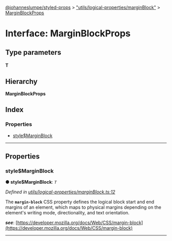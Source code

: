 [@johanneslumpe/styled-props](../README.md) > ["utils/logical-properties/marginBlock"](../modules/_utils_logical_properties_marginblock_.md) > [MarginBlockProps](../interfaces/_utils_logical_properties_marginblock_.marginblockprops.md)

# Interface: MarginBlockProps

## Type parameters
#### T 
## Hierarchy

**MarginBlockProps**

## Index

### Properties

* [style$MarginBlock](_utils_logical_properties_marginblock_.marginblockprops.md#style_marginblock)

---

## Properties

<a id="style_marginblock"></a>

###  style$MarginBlock

**● style$MarginBlock**: *`T`*

*Defined in [utils/logical-properties/marginBlock.ts:12](https://github.com/johanneslumpe/styled-props/blob/8e709f1/src/utils/logical-properties/marginBlock.ts#L12)*

The **`margin-block`** CSS property defines the logical block start and end margins of an element, which maps to physical margins depending on the element's writing mode, directionality, and text orientation.

*__see__*: [https://developer.mozilla.org/docs/Web/CSS/margin-block](https://developer.mozilla.org/docs/Web/CSS/margin-block)

___

